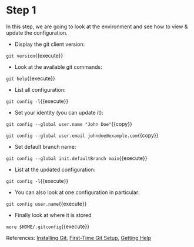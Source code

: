 # Step 1

In this step, we are going to look at the environment and see how to view & update the configuration.

* Display the git client version:

`git version`{{execute}}

* Look at the available git commands:

`git help`{{execute}}

* List all configuration:

`git config -l`{{execute}}

* Set your identity (you can update it):

`git config --global user.name "John Doe"`{{copy}}

`git config --global user.email johndoe@example.com`{{copy}}

* Set default branch name:

`git config --global init.defaultBranch main`{{execute}}

* List at the updated configuration:

`git config -l`{{execute}}

* You can also look at one configuration in particular:

`git config user.name`{{execute}}

* Finally look at where it is stored

`more $HOME/.gitconfig`{{execute}}

References: [Installing Git](https://git-scm.com/book/en/v2/Getting-Started-Installing-Git), [First-Time Git Setup](https://git-scm.com/book/en/v2/Getting-Started-First-Time-Git-Setup), [Getting Help](https://git-scm.com/book/en/v2/Getting-Started-Getting-Help)
